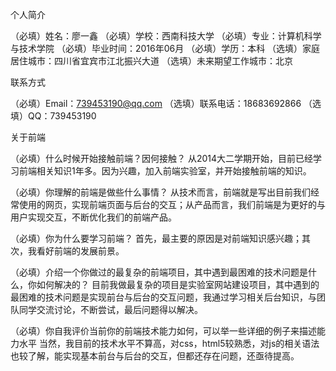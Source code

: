 个人简介

（必填）姓名：廖一鑫 
（必填）学校：西南科技大学
（必填）专业：计算机科学与技术学院
（必填）毕业时间：2016年06月 
（必填）学历：本科 
（选填）家庭居住城市：四川省宜宾市江北振兴大道
（选填）未来期望工作城市：北京

联系方式

（必填）Email：739453190@qq.com
（选填）联系电话：18683692866 
（选填）QQ：739453190

关于前端

（必填）什么时候开始接触前端？因何接触？
    从2014大二学期开始，目前已经学习前端相关知识1年多。因为兴趣，加入前端实验室，并开始接触前端的知识。

（必填）你理解的前端是做些什么事情？
    从技术而言，前端就是写出目前我们经常使用的网页，实现前端页面与后台的交互；从产品而言，我们前端是为更好的与用户实现交互，不断优化我们的前端产品。

（必填）你为什么要学习前端？
     首先，最主要的原因是对前端知识感兴趣；其次，我看好前端的发展前景。

（必填）介绍一个你做过的最复杂的前端项目，其中遇到最困难的技术问题是什么，你如何解决的？
     目前我做最复杂的项目是实验室网站建设项目，其中遇到的最困难的技术问题是实现前台与后台的交互问题，我通过学习相关后台知识，与团队同学交流讨论，不断尝试，最后问题得以解决。

（必填）你自我评价当前你的前端技术能力如何，可以举一些详细的例子来描述能力水平
    当然，我目前的技术水平不算高，对css，html5较熟悉，对js的相关语法也较了解，能实现基本前台与后台的交互，但都还存在问题，还亟待提高。

